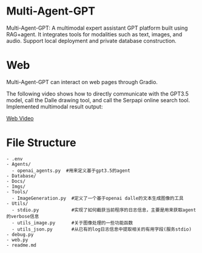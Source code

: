 # Multi-Agent-GPT
Multi-Agent-GPT: A multimodal expert assistant GPT platform built using RAG+agent. It integrates tools for modalities such as text, images, and audio. Support local deployment and private database construction.

# Web
Multi-Agent-GPT can interact on web pages through Gradio. 

The following video shows how to directly communicate with the GPT3.5 model, call the Dalle drawing tool, and call the Serpapi online search tool. Implemented multimodal result output:

[Web Video](https://github.com/YangXuanyi/Multi-Agent-GPT/assets/83216339/f6e69cb1-d97f-4fe5-a306-a8e386ac9914)


# File Structure

```
- .env
- Agents/
  - openai_agents.py  #用来定义基于gpt3.5的agent
- Database/
- Docs/
- Imgs/
- Tools/
  - ImageGeneration.py  #定义了一个基于openai dalle的文本生成图像的工具
- Utils/
  - stdio.py            #实现了如何截获当前程序的日志信息，主要是用来获取agent的verbose信息
  - utils_image.py      #关于图像处理的一些功能函数
  - utils_json.py       #从已有的log日志信息中提取相关的有用字段(服务stdio) 
- debug.py
- web.py
- readme.md
```


